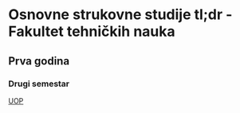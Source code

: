 # Osnovne strukovne studije tl;dr - Fakultet tehničkih nauka

## Prva godina

### Drugi semestar

[UOP](prva-godina/drugi-semestar/UOP)
